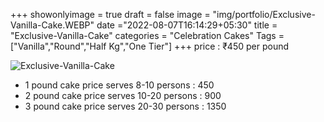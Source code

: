 +++
showonlyimage = true
draft = false
image = "img/portfolio/Exclusive-Vanilla-Cake.WEBP"
date ="2022-08-07T16:14:29+05:30"
title = "Exclusive-Vanilla-Cake"
categories = "Celebration Cakes"
Tags = ["Vanilla","Round","Half Kg","One Tier"]
+++
price : ₹450 per pound
<!--more-->
![Exclusive-Vanilla-Cake](/img/portfolio/Exclusive-Vanilla-Cake.WEBP)
* 1 pound cake price serves 8-10 persons : 450
* 2 pound cake price serves 10-20 persons : 900
* 3 pound cake price serves 20-30 persons : 1350
